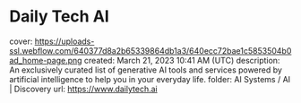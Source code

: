 # Daily Tech AI

cover: https://uploads-ssl.webflow.com/640377d8a2b65339864db1a3/640ecc72bae1c5853504b0ad_home-page.png
created: March 21, 2023 10:41 AM (UTC)
description: An exclusively curated list of generative AI tools and services powered by artificial intelligence to help you in your everyday life.
folder: AI Systems / AI | Discovery
url: https://www.dailytech.ai